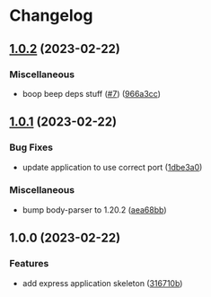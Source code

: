 # Changelog

## [1.0.2](https://github.com/jmartin4563/conventional-commit-poc/compare/v1.0.1...v1.0.2) (2023-02-22)


### Miscellaneous

* boop beep deps stuff ([#7](https://github.com/jmartin4563/conventional-commit-poc/issues/7)) ([966a3cc](https://github.com/jmartin4563/conventional-commit-poc/commit/966a3cc1e72aa58020b5a0b731ef764450e58937))

## [1.0.1](https://github.com/jmartin4563/conventional-commit-poc/compare/v1.0.0...v1.0.1) (2023-02-22)


### Bug Fixes

* update application to use correct port ([1dbe3a0](https://github.com/jmartin4563/conventional-commit-poc/commit/1dbe3a0281859d3664c5f4fd61b09407693fde89))


### Miscellaneous

* bump body-parser to 1.20.2 ([aea68bb](https://github.com/jmartin4563/conventional-commit-poc/commit/aea68bb217cfa9a487c4a0d03c747d5caee98fca))

## 1.0.0 (2023-02-22)


### Features

* add express application skeleton ([316710b](https://github.com/jmartin4563/conventional-commit-poc/commit/316710b09a4d6817190f7a065865d688ba8b65ef))
